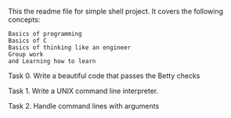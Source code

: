 This  the readme file for simple shell project.
It covers the following concepts:

    Basics of programming
    Basics of C
    Basics of thinking like an engineer
    Group work
    and Learning how to learn
Task 0. Write a beautiful code that passes the Betty checks

Task 1. Write a UNIX command line interpreter.

Task 2. Handle command lines with arguments
